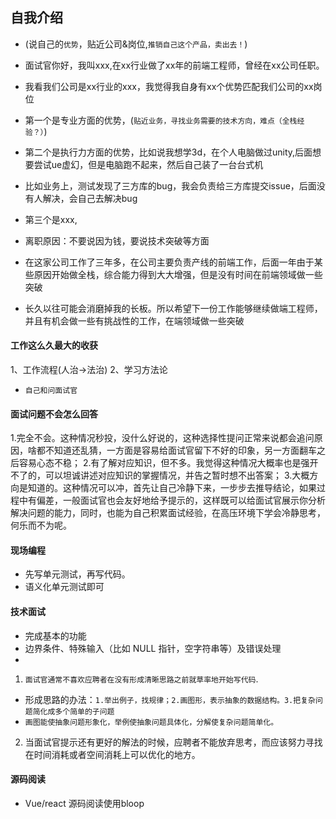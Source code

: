 ## 自我介绍
* (说自己的`优势`，贴近公司&岗位,`推销自己这个产品，卖出去！`)

* 面试官你好，我叫xxx,在xx行业做了xx年的前端工程师，曾经在xx公司任职。
* 我看我们公司是xx行业的xxx，我觉得我自身有xx个优势匹配我们公司的xx岗位
* 第一个是专业方面的优势，(`贴近业务，寻找业务需要的技术方向，难点（全栈经验？）`)
* 第二个是执行力方面的优势，比如说我想学3d，在个人电脑做过unity,后面想要尝试ue虚幻，但是电脑跑不起来，然后自己装了一台台式机
* 比如业务上，测试发现了三方库的bug，我会负责给三方库提交issue，后面没有人解决，会自己去解决bug
* 第三个是xxx, 

* 离职原因：不要说因为钱，要说技术突破等方面
* 在这家公司工作了三年多，在公司主要负责产线的前端工作，后面一年由于某些原因开始做全栈，综合能力得到大大增强，但是没有时间在前端领域做一些突破
* 长久以往可能会消磨掉我的长板。所以希望下一份工作能够继续做端工程师，并且有机会做一些有挑战性的工作，在端领域做一些突破


#### 工作这么久最大的收获
1、工作流程(人治->法治)
2、学习方法论

* `自己和问面试官`

#### 面试问题不会怎么回答
1.完全不会。这种情况秒投，没什么好说的，这种选择性提问正常来说都会追问原因，啥都不知道还乱猜，一方面是容易给面试官留下不好的印象，另一方面翻车之后容易心态不稳；
2.有了解对应知识，但不多。我觉得这种情况大概率也是强开不了的，可以坦诚讲述对应知识的掌握情况，并告之暂时想不出答案；
3.大概方向是知道的。这种情况可以冲，首先让自己冷静下来，一步步去推导结论，如果过程中有偏差，一般面试官也会友好地给予提示的，这样既可以给面试官展示你分析解决问题的能力，同时，也能为自己积累面试经验，在高压环境下学会冷静思考，何乐而不为呢。

#### 现场编程
* 先写单元测试，再写代码。
* 语义化单元测试即可


#### 技术面试
* 完成基本的功能
* 边界条件、特殊输入（比如 NULL 指针，空字符串等）及错误处理
* 

1. `面试官通常不喜欢应聘者在没有形成清晰思路之前就草率地开始写代码`. 
* 形成思路的办法：`1.举出例子，找规律；2.画图形，表示抽象的数据结构。3.把复杂问题简化成多个简单的子问题`
* `画图能使抽象问题形象化，举例使抽象问题具体化，分解使复杂问题简单化。`
2. 当面试官提示还有更好的解法的时候，应聘者不能放弃思考，而应该努力寻找在时间消耗或者空间消耗上可以优化的地方。

#### 源码阅读
* Vue/react 源码阅读使用bloop
